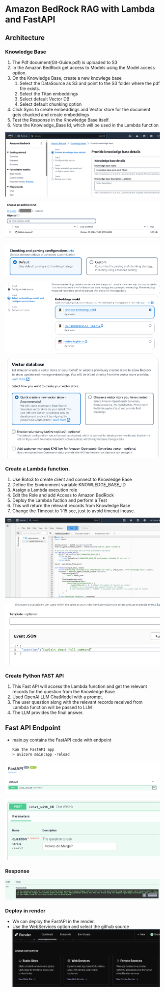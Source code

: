 # Amazon BedRock RAG with Lambda and FastAPI

## Architecture



### Knowledge Base
1. The Pdf document(Git-Guide.pdf) is uploaded to S3
2. In the Amazon BedRock get access to Models using the Model access option.
3. On the Knowledge Base, create a new knowlege base
   1. Select the DataSource as S3 and point to the S3 folder where the pdf file exists.
   2. Select the Titan embeddings
   3. Select default Vector DB
   4. Select default chunking option
4. Click Sync to create embeddings and Vector store for the document gets chucked and create embeddings
5. Test the Response in the Knowledge Base itself.
6. Note the Knowledge_Base Id, which will be used in the Lambda function

![alt text](images\image-5.png)

![alt text](images\image-6.png)

![alt text](images\image-7.png)

![alt text](images\image-8.png)

![alt text](images\image-9.png)
### Create a Lambda function.
1. Use Boto3 to create client and connect to Knowledge Base
2. Define the Environment variable KNOWLEDGE_BASE_ID
3. Assign a Lambda execution role
4. Edit the Role and add Access to Amazon BedRock
5. Deploy the Lambda fuction and perform a Test
6. This will return the relevant records from Knowledge Base
7. Change the Timeout to 1:15 sec, just to avoid timeout incase.
   
![alt text](images\image-3.png)

![alt text](images\image-4.png)

### Create Python FAST API
1. This Fast API will access the Lambda function and get the relevant records for the question from the Knowledge Base 
2. Used OpenAI LLM ChatModel with a prompt.
3. The user question along with the relevant records received from Lambda function will be passed to LLM
4. The LLM provides the final answer.


## Fast API Endpoint
- main.py contains the FastAPI code with endpoint
  ```command
  Run the FastAPI app
  > uvicorn main:app -reload
  ```

![alt text](images\image.png)

![alt text](images\image-1.png)

### Response
![alt text](images\image-2.png)

### Deploy in render
- We can deploy the FastAPI in the render. 
- Use the WebServices option and select the github source
  ![alt text](images\image-10.png) 